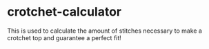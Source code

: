 # crotchet-calculator
 This is used to calculate the amount of stitches necessary to make a crotchet top and guarantee a perfect fit!

